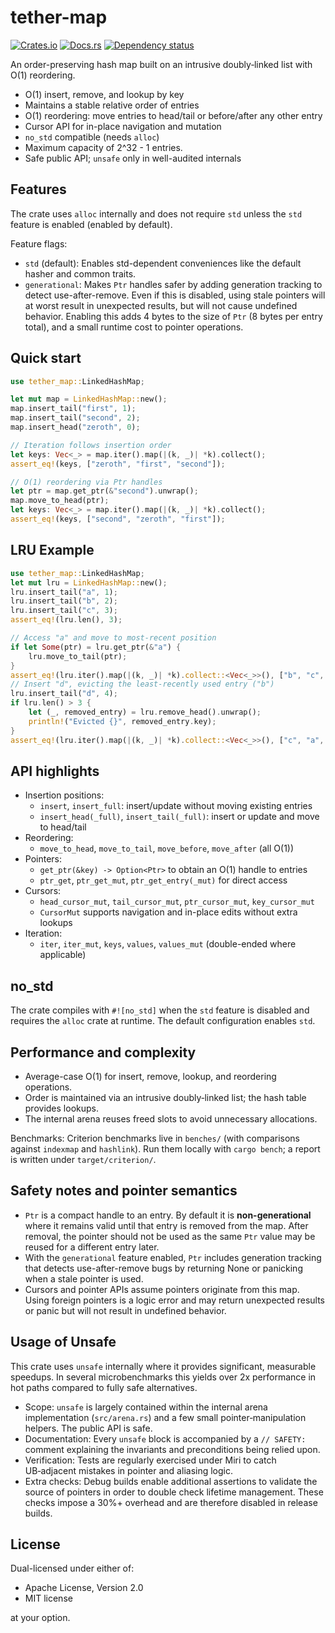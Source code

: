 # tether-map

[![Crates.io](https://img.shields.io/crates/v/tether-map.svg?style=for-the-badge)](https://crates.io/crates/tether-map)
[![Docs.rs](https://img.shields.io/docsrs/tether-map/latest?style=for-the-badge)](https://docs.rs/tether-map)
[![Dependency status](https://deps.rs/repo/github/jesterhearts/tether-map/status.svg?style=for-the-badge)](https://deps.rs/repo/github/jesterhearts/tether-map)

An order-preserving hash map built on an intrusive doubly‑linked list with O(1) reordering.

- O(1) insert, remove, and lookup by key
- Maintains a stable relative order of entries
- O(1) reordering: move entries to head/tail or before/after any other entry
- Cursor API for in-place navigation and mutation
- `no_std` compatible (needs `alloc`)
- Maximum capacity of 2^32 - 1 entries.
- Safe public API; `unsafe` only in well-audited internals


## Features

The crate uses `alloc` internally and does not require `std` unless the `std` feature is enabled
(enabled by default).

Feature flags:

- `std` (default): Enables std-dependent conveniences like the default hasher and common traits.
- `generational`: Makes `Ptr` handles safer by adding generation tracking to detect
  use-after-remove. Even if this is disabled, using stale pointers will at worst result in
  unexpected results, but will not cause undefined behavior. Enabling this adds 4 bytes to the size of
  `Ptr` (8 bytes per entry total), and a small runtime cost to pointer operations.

## Quick start

```rust
use tether_map::LinkedHashMap;

let mut map = LinkedHashMap::new();
map.insert_tail("first", 1);
map.insert_tail("second", 2);
map.insert_head("zeroth", 0);

// Iteration follows insertion order
let keys: Vec<_> = map.iter().map(|(k, _)| *k).collect();
assert_eq!(keys, ["zeroth", "first", "second"]);

// O(1) reordering via Ptr handles
let ptr = map.get_ptr(&"second").unwrap();
map.move_to_head(ptr);
let keys: Vec<_> = map.iter().map(|(k, _)| *k).collect();
assert_eq!(keys, ["second", "zeroth", "first"]);
```

## LRU Example
```rust
use tether_map::LinkedHashMap;
let mut lru = LinkedHashMap::new();
lru.insert_tail("a", 1);
lru.insert_tail("b", 2);
lru.insert_tail("c", 3);
assert_eq!(lru.len(), 3);

// Access "a" and move to most-recent position
if let Some(ptr) = lru.get_ptr(&"a") {
	lru.move_to_tail(ptr);
}		
assert_eq!(lru.iter().map(|(k, _)| *k).collect::<Vec<_>>(), ["b", "c", "a"]);
// Insert "d", evicting the least-recently used entry ("b")
lru.insert_tail("d", 4);
if lru.len() > 3 {
	let (_, removed_entry) = lru.remove_head().unwrap();
	println!("Evicted {}", removed_entry.key);
}
assert_eq!(lru.iter().map(|(k, _)| *k).collect::<Vec<_>>(), ["c", "a", "d"]);
```

## API highlights

- Insertion positions:
	- `insert`, `insert_full`: insert/update without moving existing entries
	- `insert_head(_full)`, `insert_tail(_full)`: insert or update and move to head/tail
- Reordering:
	- `move_to_head`, `move_to_tail`, `move_before`, `move_after` (all O(1))
- Pointers:
	- `get_ptr(&key) -> Option<Ptr>` to obtain an O(1) handle to entries
	- `ptr_get`, `ptr_get_mut`, `ptr_get_entry(_mut)` for direct access
- Cursors:
	- `head_cursor_mut`, `tail_cursor_mut`, `ptr_cursor_mut`, `key_cursor_mut`
	- `CursorMut` supports navigation and in-place edits without extra lookups
- Iteration:
	- `iter`, `iter_mut`, `keys`, `values`, `values_mut` (double-ended where applicable)

## no_std

The crate compiles with `#![no_std]` when the `std` feature is disabled and requires the `alloc`
crate at runtime. The default configuration enables `std`.

## Performance and complexity

- Average-case O(1) for insert, remove, lookup, and reordering operations.
- Order is maintained via an intrusive doubly‑linked list; the hash table provides lookups.
- The internal arena reuses freed slots to avoid unnecessary allocations.

Benchmarks: Criterion benchmarks live in `benches/` (with comparisons against `indexmap` and
`hashlink`). Run them locally with `cargo bench`; a report is written under `target/criterion/`.

## Safety notes and pointer semantics

- `Ptr` is a compact handle to an entry. By default it is **non-generational** where it remains
  valid until that entry is removed from the map. After removal, the pointer should not be used as
  the same `Ptr` value may be reused for a different entry later.
- With the `generational` feature enabled, `Ptr` includes generation tracking that detects
  use-after-remove bugs by returning None or panicking when a stale pointer is used.
- Cursors and pointer APIs assume pointers originate from this map. Using foreign pointers is a
  logic error and may return unexpected results or panic but will not result in undefined behavior.

## Usage of Unsafe

This crate uses `unsafe` internally where it provides significant, measurable speedups. In several
microbenchmarks this yields over 2x performance in hot paths compared to fully safe alternatives.

- Scope: `unsafe` is largely contained within the internal arena implementation (`src/arena.rs`) and
  a few small pointer‑manipulation helpers. The public API is safe.
- Documentation: Every `unsafe` block is accompanied by a `// SAFETY:` comment explaining the
  invariants and preconditions being relied upon.
- Verification: Tests are regularly exercised under Miri to catch UB‑adjacent mistakes in pointer
  and aliasing logic.
- Extra checks: Debug builds enable additional assertions to validate the source of pointers in
  order to double check lifetime management. These checks impose a 30%+ overhead and are therefore
  disabled in release builds.

## License

Dual-licensed under either of:

- Apache License, Version 2.0
- MIT license

at your option.
